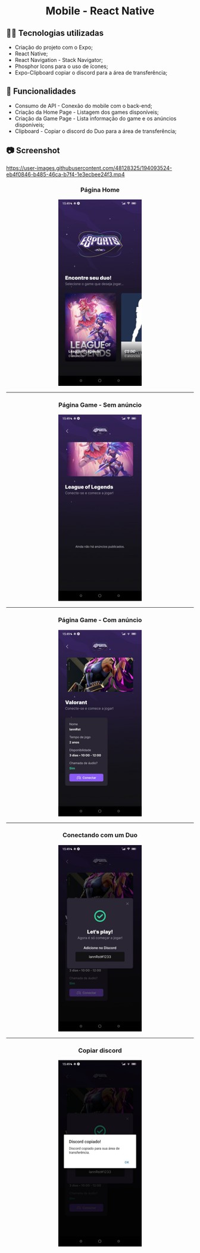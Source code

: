 <h1 align="center">Mobile - React Native</h1>

## :man_technologist: Tecnologias utilizadas

- Criação do projeto com o Expo;
- React Native;
- React Navigation - Stack Navigator;
- Phosphor Icons para o uso de ícones;
- Expo-Clipboard copiar o discord para a área de transferência;

## :dart: Funcionalidades

- Consumo de API - Conexão do mobile com o back-end;
- Criação da Home Page - Listagem dos games disponíveis;
- Criação da Game Page - Lista informação do game e os anúncios disponíveis;
- Clipboard - Copiar o discord do Duo para a área de transferência;

## :camera: Screenshot


https://user-images.githubusercontent.com/48128325/194093524-eb4f0846-b485-46ca-b7f4-1e3ecbee24f3.mp4


<div align="center">
  <div>
    <h3>Página Home</h3>
    <img src="../.github/landing-page-mobile.jpeg" alt="" height="500px">
  </div>
  <hr>
  <div>
    <h3>Página Game - Sem anúncio</h3>
    <img src="../.github/Game-page-sem-ads.jpeg" alt="" height="500px">
  </div>
  <hr>

  <div>
    <h3>Página Game - Com anúncio</h3>
    <img src="../.github/Game-page-com-ads.jpeg" alt="" height="500px">
  </div>
  <hr>

  <div>
    <h3>Conectando com um Duo</h3>
    <img src="../.github/conectar.jpeg" alt="" height="500px">
  </div>
  <hr>

  <div>
    <h3>Copiar discord</h3>
    <img src="../.github/copiar-discord.jpeg" alt="" height="500px">
  </div>
</div>


